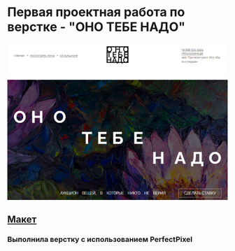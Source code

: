 <h1>Первая проектная работа по верстке - "ОНО ТЕБЕ НАДО"</h1>
<img src="https://github.com/zuevamariya/ono-tebe-nado/blob/main/screen.png">

## [Макет](<https://www.figma.com/file/8KwhMpv8qnDocX4NVFQBpn/Оно-тебе-надо?type=design&node-id=0-1&mode=design&t=IU6JeGnqE1yf7F4j-0>)

### Выполнила верстку с использованием PerfectPixel
